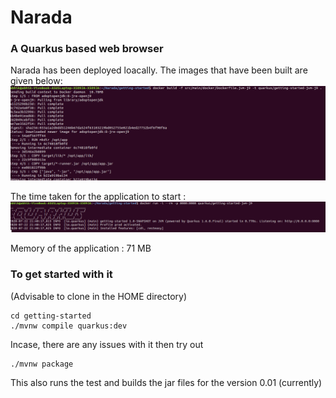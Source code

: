 # Narada
### A Quarkus based web browser
Narada has been deployed loacally.
The images that have been built are given below:
![](narada-docker.png)

The time taken for the application to start : 
![](narada-start-time.png)

Memory of the application : 71 MB

### To get started with it
(Advisable to clone in the HOME directory)
```
cd getting-started
./mvnw compile quarkus:dev
```
Incase, there are any issues with it then try out
```
./mvnw package
```
This also runs the test and builds the jar files for the version 0.01 (currently)
